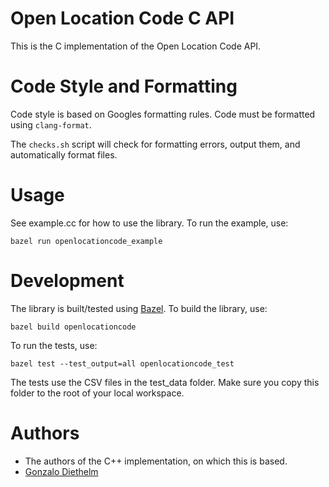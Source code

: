 # Open Location Code C API

This is the C implementation of the Open Location Code API.

# Code Style and Formatting

Code style is based on Googles formatting rules. Code must be formatted
using `clang-format`.

The `checks.sh` script will check for formatting errors, output them,
and automatically format files.

# Usage

See example.cc for how to use the library. To run the example, use:

```
bazel run openlocationcode_example
```

# Development

The library is built/tested using [Bazel](https://bazel.build). To build the library, use:

```
bazel build openlocationcode
```

To run the tests, use:

```
bazel test --test_output=all openlocationcode_test
```

The tests use the CSV files in the test_data folder. Make sure you copy this folder to the
root of your local workspace.


# Authors

* The authors of the C++ implementation, on which this is based.
* [Gonzalo Diethelm](mailto:gonzalo.diethelm@gmail.com)
